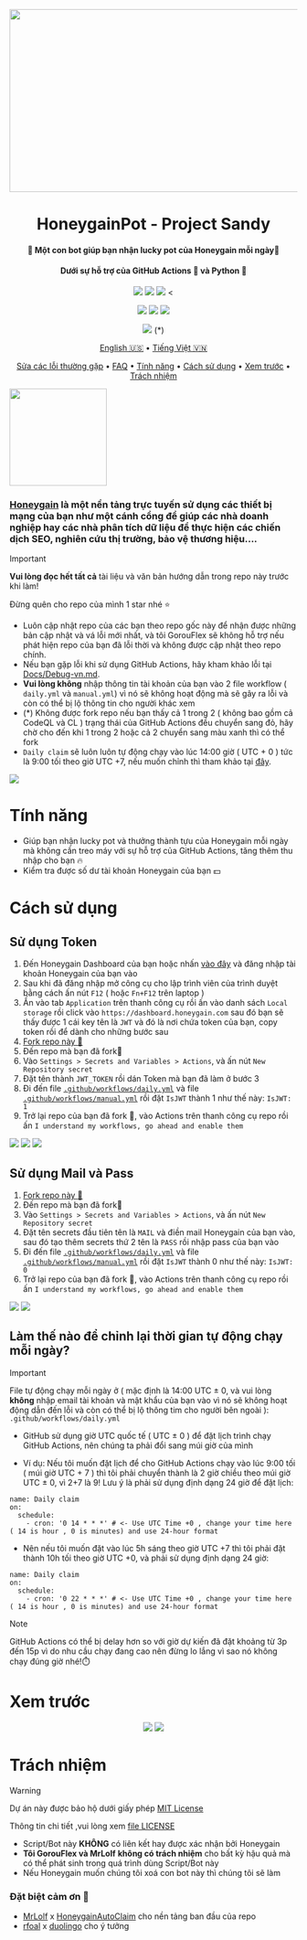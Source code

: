 <p align="center">
<img src="/Img/Banner.png"               
     width="640" 
     height="320">
</p>
<h1 align="center">HoneygainPot - Project Sandy</h1>
<h4 align="center">🐝 Một con bot giúp bạn nhận lucky pot của Honeygain mỗi ngày🍯 </h4>
<h4 align="center">Dưới sự hỗ trợ của GitHub Actions 🐙 và Python 🐍</h4>
<p align="center">
<img src="https://img.shields.io/github/forks/gorouflex/HoneygainPot?style=flat">
<img src="https://img.shields.io/github/stars/gorouflex/HoneygainPot?style=flat">
<img src="https://img.shields.io/github/contributors/gorouflex/HoneygainPot?style=flat">
<<p align="center">
<a href="https://github.com/gorouflex/HoneygainPot/actions/workflows/codeql.yml"><img src="https://github.com/gorouflex/HoneygainPot/actions/workflows/codeql.yml/badge.svg"></a>
<a href="https://github.com/gorouflex/HoneygainPot/actions/workflows/cl.yml"><img src="https://github.com/gorouflex/HoneygainPot/actions/workflows/cl.yml/badge.svg"></a>
<a href="https://github.com/gorouflex/HoneygainPot/actions/workflows/daily.yml"><img src="https://github.com/gorouflex/HoneygainPot/actions/workflows/daily.yml/badge.svg"></a>
</p>
<p align="center">
<a href="https://github.com/gorouflex/HoneygainPot/actions/workflows/manual.yml"><img src="https://github.com/gorouflex/HoneygainPot/actions/workflows/manual.yml/badge.svg"></a> (*)
</p>
<p align="center">
  <a href="https://github.com/gorouflex/HoneygainPot/">English 🇺🇸</a>
  •
  <a href="README-vn.md">Tiếng Việt 🇻🇳</a>
<p align="center">
  <a href="Debug-vn.md">Sửa các lỗi thường gặp</a>
  •
  <a href="FAQ-vn.md">FAQ</a>  
  •
  <a href="#tính-năng">Tính năng</a>
  •
  <a href="#cách-sử-dụng">Cách sử dụng</a>
  •
  <a href="#xem-trước">Xem trước</a>
  •
  <a href="#trách-nhiệm">Trách nhiệm</a>  
</p>
<p align="left">
<img src="/Img/Logo.png"               
     width="170" 
     height="170">
</p>

  ### [Honeygain](https://r.honeygain.me/BADBO762DE)  là một nền tảng trực tuyến sử dụng các thiết bị mạng của bạn như một cánh cổng để giúp các nhà doanh nghiệp hay các nhà phân tích dữ liệu để thực hiện các chiến dịch SEO, nghiên cứu thị trường, bảo vệ thương hiệu....


> [!IMPORTANT]
> **Vui lòng đọc hết tất cả** tài liệu và văn bản hướng dẫn trong repo này trước khi làm!
> 
> Đừng quên cho repo của mình 1 star nhé ⭐ 
> - Luôn cập nhật repo của các bạn theo repo gốc này để nhận được những bản cập nhật và vá lỗi mới nhất, và tôi GorouFlex sẽ không hỗ trợ nếu phát hiện repo của bạn đã lỗi thời và không được cập nhật theo repo chính.
> - Nếu bạn gặp lỗi khi sử dụng GitHub Actions, hãy kham khảo lỗi tại [Docs/Debug-vn.md](Debug-vn.md).
> - **Vui lòng không** nhập thông tin tài khoản của bạn vào 2 file workflow ( `daily.yml` và `manual.yml`)  vì nó sẽ không hoạt động mà sẽ gây ra lỗi và còn có thể bị lộ thông tin cho người khác xem
> - (*) Không được fork repo nếu bạn thấy cả 1 trong 2 ( không bao gồm cả CodeQL và CL ) trạng thái của GitHub Actions đều chuyển sang đỏ, hãy chờ cho đến khi 1 trong 2 hoặc cả 2 chuyển sang màu xanh thì có thể fork
> - `Daily claim` sẽ luôn luôn tự động chạy vào lúc 14:00 giờ ( UTC + 0 ) tức là 9:00 tối theo giờ UTC +7, nếu muốn chỉnh thì tham khảo tại [đây](https://github.com/gorouflex/HoneygainPot/blob/main/Docs/README-vn.md#l%C3%A0m-th%E1%BA%BF-n%C3%A0o-%C4%91%E1%BB%83-ch%E1%BB%89nh-l%E1%BA%A1i-th%E1%BB%9Di-gian-t%E1%BB%B1-%C4%91%E1%BB%99ng-ch%E1%BA%A1y-m%E1%BB%97i-ng%C3%A0y).
> <img src="https://i.imgur.com/htGeFlY.jpg">
  
# Tính năng

- Giúp bạn nhận lucky pot và thưởng thành tựu của Honeygain mỗi ngày mà không cần treo máy với sự hỗ trợ của GitHub Actions, tăng thêm thu nhập cho bạn 🔥
- Kiểm tra được số dư tài khoản Honeygain của bạn 💵

# Cách sử dụng

## Sử dụng Token

  1. Đến Honeygain Dashboard của bạn hoặc nhấn [vào đây](https://dashboard.honeygain.com/) và đăng nhập tài khoản Honeygain của bạn vào
  2. Sau khi đã đăng nhập mở công cụ cho lập trình viên của trình duyệt bằng cách ấn nút `F12` ( hoặc `Fn+F12` trên laptop )
  3. Ấn vào tab  `Application` trên thanh công cụ rồi ấn vào danh sách `Local storage` rồi click vào `https://dashboard.honeygain.com` sau đó bạn sẽ thấy được 1 cái key tên là `JWT` và đó là nơi chứa token của bạn, copy token rồi để dành cho những bước sau
  4. [Fork repo này 🍴](https://github.com/gorouflex/HoneygainPot/fork)  
  5. Đến repo mà bạn đã fork🍴
  6. Vào `Settings > Secrets and Variables > Actions`, và ấn nút `New Repository secret`
  7. Đặt tên thành `JWT_TOKEN` rồi dán Token mà bạn đã làm ở bước 3
  8. Đi đến file [`.github/workflows/daily.yml`](https://github.com/gorouflex/HoneygainPot/blob/main/.github/workflows/daily.yml) và file [`.github/workflows/manual.yml`](https://github.com/gorouflex/HoneygainPot/blob/main/.github/workflows/manual.yml) rồi đặt `IsJWT` thành 1 như thế này: `IsJWT: 1`
  9. Trở lại repo của bạn đã fork 🍴, vào Actions trên thanh công cụ repo rồi ấn `I understand my workflows, go ahead and enable them`

<p align="left">
  <img src="/Img/get_token.png">
  <img src="/Img/GitSettings-Token.png">
  <img src="/Img/IsJWT(1).png">
</p>

## Sử dụng Mail và Pass

  1. [Fork repo này 🍴](https://github.com/gorouflex/HoneygainPot/fork)  
  2. Đến repo mà bạn đã fork🍴
  3. Vào `Settings > Secrets and Variables > Actions`, và ấn nút `New Repository secret`
  4. Đặt tên secrets đầu tiên tên là `MAIL` và điền mail Honeygain của bạn vào, sau đó tạo thêm secrets thứ 2 tên là `PASS` rồi nhập pass của bạn vào
  5. Đi đến file [`.github/workflows/daily.yml`](https://github.com/gorouflex/HoneygainPot/blob/main/.github/workflows/daily.yml) và file [`.github/workflows/manual.yml`](https://github.com/gorouflex/HoneygainPot/blob/main/.github/workflows/manual.yml) rồi đặt `IsJWT` thành 0 như thế này: `IsJWT: 0`
  6. Trở lại repo của bạn đã fork 🍴, vào Actions trên thanh công cụ repo rồi ấn `I understand my workflows, go ahead and enable them`

<p align="left">
  <img src="/Img/GitSettings.png">
  <img src="/Img/IsJWT(0).png">
</p>


## Làm thế nào để chỉnh lại thời gian tự động chạy mỗi ngày?

> [!IMPORTANT]
File tự động chạy mỗi ngày ở ( mặc định là 14:00 UTC ± 0, và vui lòng **không** nhập email tài khoản và mật khẩu của bạn vào vì nó sẽ không hoạt động dẫn đến lỗi và còn có thể bị lộ thông tim cho người bên ngoài ): `.github/workflows/daily.yml`

- GitHub sử dụng giờ UTC quốc tế ( UTC ± 0 ) để đặt lịch trình chạy GitHub Actions, nên chúng ta phải đổi sang múi giờ của mình

- Ví dụ: Nếu tôi muốn đặt lịch để cho GitHub Actions chạy vào lúc 9:00 tối ( múi giờ UTC + 7 ) thì tôi phải chuyển thành là 2 giờ chiều theo múi giờ UTC ± 0, vì 2+7 là 9!
Lưu ý là phải sử dụng định dạng 24 giờ để đặt lịch: 

```
name: Daily claim
on:
  schedule:
    - cron: '0 14 * * *' # <- Use UTC Time +0 , change your time here ( 14 is hour , 0 is minutes) and use 24-hour format
```

- Nên nếu tôi muốn đặt vào lúc 5h sáng theo giờ UTC +7 thì tôi phải đặt thành 10h tối theo giờ UTC +0, và phải sử dụng định dạng 24 giờ:

```
name: Daily claim
on:
  schedule:
    - cron: '0 22 * * *' # <- Use UTC Time +0 , change your time here ( 14 is hour , 0 is minutes) and use 24-hour format
```

> [!NOTE]
> GitHub Actions có thể bị delay hơn so với giờ dự kiến đã đặt khoảng từ 3p đến 15p vì do nhu cầu chạy đang cao nên đừng lo lắng vì sao nó không chạy đúng giờ nhé!⏱️

# Xem trước

<p align="center">
  <img src="/Img/preview.png">
  <img src="/Img/preview-1.png">
</p>

# Trách nhiệm

> [!WARNING]
> Dự án này được bảo hộ dưới giấy phép [MIT License](https://mit-license.org/)
> 
> Thông tin chi tiết ,vui lòng xem [file LICENSE](/LICENSE)
> - Script/Bot này **KHÔNG** có liên kết hay được xác nhận bởi Honeygain
> - **Tôi GorouFlex và MrLolf** **không có trách nhiệm** cho bất kỳ hậu quả mà có thể phát sinh trong quá trình dùng Script/Bot này
> - Nếu Honeygain muốn chúng tôi xoá con bot này thì chúng tôi sẽ làm

### Đặt biệt cảm ơn 💖
- [MrLolf](https://github.com/MrLoLf/) x [HoneygainAutoClaim](https://github.com/MrLoLf/HoneygainAutoClaim) cho nền tảng ban đầu của repo
- [rfoal](https://github.com/rfoel/) x [duolingo](https://github.com/rfoel/duolingo) cho ý tưởng
